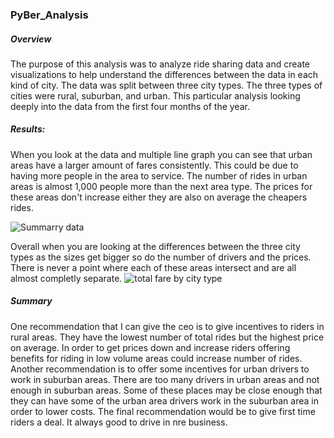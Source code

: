 ### PyBer_Analysis
##### Overview
The purpose of this analysis was to analyze ride sharing data and create visualizations to help understand the differences between the data in each kind of city.
The data was split between three city types. The three types of cities were rural, suburban, and urban. This particular analysis looking deeply into the data from the first four months of the year.
##### Results:
When you look at the data and multiple line graph you can see that urban areas have a larger amount of fares consistently. This could be due to having more people in the area to service. The number of rides in urban areas is almost 1,000 people more than the next area type. The prices for these areas don't increase either they are also on average the cheapers rides. 

![Summarry data](https://user-images.githubusercontent.com/105613428/178347971-9b622577-7815-4652-81d7-41d98270b767.PNG)


Overall when you are looking at the differences between the three city types as the sizes get bigger so do the number of drivers and the prices. There is never a point where each of these areas intersect and are all almost completly separate. 
![total fare by city type](https://user-images.githubusercontent.com/105613428/178350710-dbf1dc5d-badf-4229-9901-2a002af7407c.PNG)

##### Summary
One recommendation that I can give the ceo is to give incentives to riders in rural areas. They have the lowest number of total rides but the highest price on average. In order to get prices down and increase riders offering benefits for riding in low volume areas could increase number of rides. Another recommendation is to offer some incentives for urban drivers to work in suburban areas. There are too many drivers in urban areas and not enough in suburban areas. Some of these places may be close enough that they can have some of the urban area drivers work in the suburban area in order to lower costs. The final recommendation would be to give first time riders a deal. It always good to drive in nre business.
